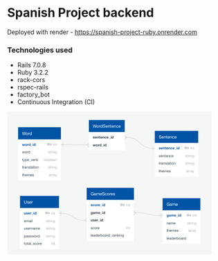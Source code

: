 # Spanish Project backend

Deployed with render - https://spanish-project-ruby.onrender.com

### Technologies used

- Rails 7.0.8
- Ruby 3.2.2
- rack-cors
- rspec-rails
- factory_bot
- Continuous Integration (CI)

![database-plan](./database.png)

<!-- Things you may want to cover:

- Ruby version
- System dependencies
- Configuration
- Database creation
- Database initialization
- How to run the test suite
- Services (job queues, cache servers, search engines, etc.)
- Deployment instructions -->
